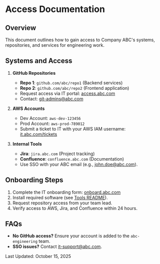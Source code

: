 # Access Documentation

## Overview
This document outlines how to gain access to Company ABC's systems, repositories, and services for engineering work.

## Systems and Access
1. **GitHub Repositories**
   - **Repo 1**: `github.com/abc/repo1` (Backend services)
   - **Repo 2**: `github.com/abc/repo2` (Frontend application)
   - Request access via IT portal: [access.abc.com](http://access.abc.com)
   - Contact: git-admins@abc.com

2. **AWS Accounts**
   - Dev Account: `aws-dev-123456`
   - Prod Account: `aws-prod-789012`
   - Submit a ticket to IT with your AWS IAM username: [it.abc.com/tickets](http://it.abc.com/tickets)

3. **Internal Tools**
   - **Jira**: `jira.abc.com` (Project tracking)
   - **Confluence**: `confluence.abc.com` (Documentation)
   - Use SSO with your ABC email (e.g., john.doe@abc.com).

## Onboarding Steps
1. Complete the IT onboarding form: [onboard.abc.com](http://onboard.abc.com)
2. Install required software (see [Tools README](../tools/README.md)).
3. Request repository access from your team lead.
4. Verify access to AWS, Jira, and Confluence within 24 hours.

## FAQs
- **No GitHub access?** Ensure your account is added to the `abc-engineering` team.
- **SSO issues?** Contact it-support@abc.com.

Last Updated: October 15, 2025
